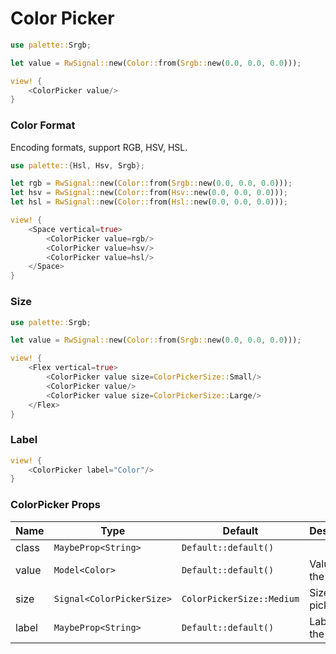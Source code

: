# Color Picker

```rust demo
use palette::Srgb;

let value = RwSignal::new(Color::from(Srgb::new(0.0, 0.0, 0.0)));

view! {
    <ColorPicker value/>
}
```

### Color Format

Encoding formats, support RGB, HSV, HSL.

```rust demo
use palette::{Hsl, Hsv, Srgb};

let rgb = RwSignal::new(Color::from(Srgb::new(0.0, 0.0, 0.0)));
let hsv = RwSignal::new(Color::from(Hsv::new(0.0, 0.0, 0.0)));
let hsl = RwSignal::new(Color::from(Hsl::new(0.0, 0.0, 0.0)));

view! {
    <Space vertical=true>
        <ColorPicker value=rgb/>
        <ColorPicker value=hsv/>
        <ColorPicker value=hsl/>
    </Space>
}
```

### Size

```rust demo
use palette::Srgb;

let value = RwSignal::new(Color::from(Srgb::new(0.0, 0.0, 0.0)));

view! {
    <Flex vertical=true>
        <ColorPicker value size=ColorPickerSize::Small/>
        <ColorPicker value/>
        <ColorPicker value size=ColorPickerSize::Large/>
    </Flex>
}
```

### Label

```rust demo
view! {
    <ColorPicker label="Color"/>
}
```

### ColorPicker Props

| Name  | Type                      | Default                   | Desciption           |
| ----- | ------------------------- | ------------------------- | -------------------- |
| class | `MaybeProp<String>`       | `Default::default()`      |                      |
| value | `Model<Color>`            | `Default::default()`      | Value of the picker. |
| size  | `Signal<ColorPickerSize>` | `ColorPickerSize::Medium` | Size of the picker.  |
| label | `MaybeProp<String>`       | `Default::default()`      | Label of the picker. |
